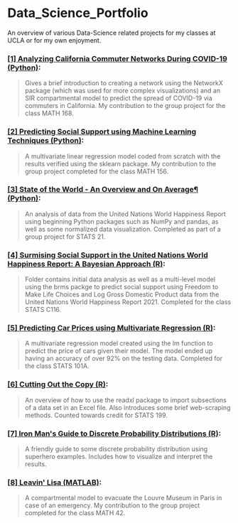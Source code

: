 # Data_Science_Portfolio

An overview of various Data-Science related projects for my classes at UCLA or for my own enjoyment.

### [[1] Analyzing California Commuter Networks During COVID-19 (Python)](https://github.com/minisnoel/Data_Science_Portfolio/tree/main/%5B1%5D%20Analyzing%20California%20Commuter%20Networks%20During%20COVID-19):
> Gives a brief introduction to creating a network using the NetworkX package (which was used for more complex visualizations) and an SIR compartmental model to predict the spread of COVID-19 via commuters in California. My contribution to the group project for the class MATH 168.

### [[2] Predicting Social Support using Machine Learning Techniques (Python)](https://github.com/minisnoel/Data_Science_Portfolio/tree/main/%5B2%5D%20Predicting%20Social%20Support%20using%20Machine%20Learning%20Techniques):
> A multivariate linear regression model coded from scratch with the results verified using the sklearn package. My contribution to the group project completed for the class MATH 156.  

### [[3] State of the World - An Overview and On Average¶ (Python)](https://github.com/minisnoel/Data_Science_Portfolio/tree/main/%5B3%5D%20State%20of%20the%20World%20-%20An%20Overview%20and%20On%20Average):
> An analysis of data from the United Nations World Happiness Report using beginning Python packages such as NumPy and pandas, as well as some normalized data visualization. Completed as part of a group project for STATS 21. 

### [[4] Surmising Social Support in the United Nations World Happiness Report: A Bayesian Approach (R)](https://github.com/minisnoel/Data_Science_Portfolio/tree/main/%5B4%5D%20Surmising%20Social%20Support%20in%20the%20United%20Nations%20World%20Happiness%20Report:%20A%20Bayesian%20Approach):
> Folder contains initial data analysis as well as a multi-level model using the brms packge to predict social support using Freedom to Make Life Choices and Log Gross Domestic Product data from the United Nations World Happiness Report 2021. Completed for the class STATS C116. 

### [[5] Predicting Car Prices using Multivariate Regression (R)](https://github.com/minisnoel/Data_Science_Portfolio/tree/main/%5B5%5D%20Predicting%20Car%20Prices%20using%20Multivariate%20Regression):
> A multivariate regression model created using the lm function to predict the price of cars given their model. The model ended up having an accuracy of over 92% on the testing data. Completed for the class STATS 101A. 

### [[6] Cutting Out the Copy (R)](https://github.com/minisnoel/Data_Science_Portfolio/tree/main/%5B6%5D%20Cutting%20Out%20the%20Copy):
> An overview of how to use the readxl package to import subsections of a data set in an Excel file. Also introduces some brief web-scraping methods. Counted towards credit for STATS 199.  

### [[7] Iron Man's Guide to Discrete Probability Distributions (R)](https://github.com/minisnoel/Data_Science_Portfolio/tree/main/%5B7%5D%20Iron%20Man's%20Guide%20to%20Discrete%20Probability%20Distributions):
> A friendly guide to some discrete probability distribution using superhero examples. Includes how to visualize and interpret the results. 

### [[8] Leavin' Lisa (MATLAB)](https://github.com/minisnoel/Data_Science_Portfolio/tree/main/%5B8%5D%20Leavin'%20Lisa):
> A compartmental model to evacuate the Louvre Museum in Paris in case of an emergency. My contribution to the group project completed for the class MATH 42.    

